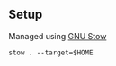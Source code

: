 ## Setup

Managed using [GNU Stow](https://www.gnu.org/s/stow/manual/stow.html)

```
stow . --target=$HOME
```
